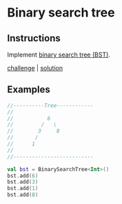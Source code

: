 # Binary search tree

## Instructions

Implement [binary search tree (BST)](https://en.wikipedia.org/wiki/Binary_search_tree).

[challenge](challenge.kt) | [solution](solution.kt)

## Examples

```kotlin
//----------Tree------------
//
//           6
//         /   \
//        3     8
//       /
//      1   
//
//--------------------------

val bst = BinarySearchTree<Int>()
bst.add(6)
bst.add(3)
bst.add(1)
bst.add(8)
```
